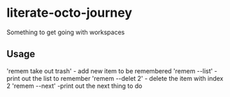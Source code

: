 # literate-octo-journey
Something to get going with workspaces

## Usage

'remem take out trash' - add new item to be remembered
'remem --list' - print out the list to remember
'remem --delet 2' - delete the item with index 2
'remem --next' -print out the next thing to do
